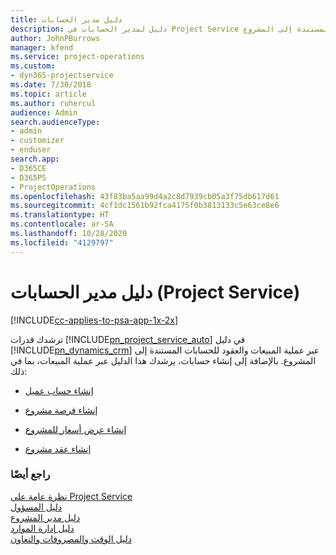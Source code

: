 ```yaml
---
title: دليل مدير الحسابات
description: دليل لمدير الحسابات في Project Service يرشدك عبر عملية المبيعات والعقود للحسابات المستندة إلى المشروع.
author: JohnPBurrows
manager: kfend
ms.service: project-operations
ms.custom:
- dyn365-projectservice
ms.date: 7/30/2018
ms.topic: article
ms.author: ruhercul
audience: Admin
search.audienceType:
- admin
- customizer
- enduser
search.app:
- D365CE
- D365PS
- ProjectOperations
ms.openlocfilehash: 43f83ba5aa99d4a2c8d7939cb05a3f75db617d61
ms.sourcegitcommit: 4cf1dc1561b92fca4175f0b3813133c5e63ce8e6
ms.translationtype: HT
ms.contentlocale: ar-SA
ms.lasthandoff: 10/28/2020
ms.locfileid: "4129797"
---
```

# <a name="account-manager-guide-project-service"></a>دليل مدير الحسابات (Project Service)

[!INCLUDE[cc-applies-to-psa-app-1x-2x](../includes/cc-applies-to-psa-app-1x-2x.md)]

ترشدك قدرات [!INCLUDE[pn_project_service_auto](../includes/pn-project-service-auto.md)] في دليل [!INCLUDE[pn_dynamics_crm](../includes/pn-dynamics-crm.md)] عبر عملية المبيعات والعقود للحسابات المستندة إلى المشروع. بالإضافة إلى إنشاء حسابات، يرشدك هذا الدليل عبر عملية المبيعات، بما في ذلك:  
  
-   [إنشاء حساب عميل](../psa/create-customer-account.md)  
  
-   [إنشاء فرصة مشروع](../psa/create-project-opportunity.md)  
  
-   [إنشاء عرض أسعار للمشروع](../psa/create-project-quote.md)  
  
-   [إنشاء عقد مشروع](../psa/create-project-contract.md)  
  
  
### <a name="see-also"></a>راجع أيضًا  
 [نظرة عامة على Project Service](../psa/overview.md)   
 [دليل المسؤول](../psa/admin-guide.md)   
 [دليل مدير المشروع](../psa/project-manager-guide.md)   
 [دليل إدارة الموارد](../psa/resource-manager-guide.md)   
 [دليل الوقت والمصروفات والتعاون](../psa/time-expense-collaboration-guide.md)

